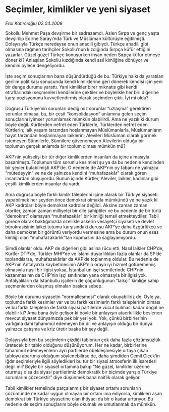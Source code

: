 # Seçimler, kimlikler ve yeni siyaset

*Erol Katırcıoğlu 02.04.2009*

<div class="taraf_structure_2col_1zq">
<div class="margen_n">



 <p>Sokollu Mehmet Paşa devşirme bir sadrazamdı. Aslen Sırptı ve genç yaşta devşirilip Edirne Sarayı’nda Türk ve Müslüman kültürüyle eğitilmişti. Dolayısıyla Türkçe neredeyse onun anadili gibiydi. Türkçe anadili gibi olmasına rağmen tarihçiler Sokollu’nun kızdığında Sırpça küfür ettiğini yazarlar. Güzel güzel Türkçe konuşurken insan neden Sırpça küfür etmeye döner ki? Anlaşılan Sokollu kızdığında kendi asıl kimliğine dönüyor ve kendini öylece dengeliyordu. <br/><br/>İşte seçim sonuçlarının bana düşündürdüğü de bu. Türkiye halkı da yaratılan gerilim politikası sonucunda kendi kimliklerine geri dönerek kendisi için yeni bir denge durumu yarattı. Yani kimlikler birer mıknatıs gibi kendi etraflarındaki seçmenleri kendilerine çektiler ve böylelikle her biri diğerine karşı pozisyonunu kuvvetlendirmiş olarak seçimden çıktı. İyi mi oldu? <br/><br/>Doğrusu Türkiye’nin sorunları dediğimiz sorunlar “uzlaşma” gerektiren sorunlar olmasa, bu, bir çeşit “konsolidasyon” anlamına gelen seçim sonuçlarını iyimser yorumlamak mümkün olabilirdi. Ama ne yazık ki durum böyle değil. Kürtlerden nefret eden Türklerle, Türklerden nefret eden Kürtlerin; laik yaşam tarzından hoşlanmayan Müslümanlarla, Müslümanların hayat tarzından hoşlanmayan laiklerin; Alevileri Müslüman olarak görmek istemeyen Sünnilerle, Sünnilere güvenemeyen Alevilerin olduğu bir toplumun gerçek anlamda bir toplum olması mümkün mü? <br/><br/>AKP’nin yükselişi bir tür diğer kimliklerden insanları da içine almasıyla başarılmıştı. Toplumun tüm sorunlu kesimleri şu ya da bu nedenle kendinden bir şeyler bulabilmişti AKP’de. O nedenle de AKP’nin oy tabanı ne yalnızca “mütedeyyin” ve ne de yalnızca kendini “muhafazakâr” olarak gören insanlardan oluşuyordu. Bunun içinde Kürtler, Aleviler, laikler, kadınlar gibi çeşitli kimliklerden insanlar da vardı. <br/><br/>Ama doğrusu böyle farklı kimlik taleplerini içine alarak bir Türkiye siyaseti yapabilmek her şeyden önce demokrat olmakla mümkündü ve ne yazık ki AKP kadroları böyle demokrat kadrolar değildi. Aksine zaman zaman otoriter, zaman zaman milliyetçi bir dile sahiptiler ve bu nedenle de bir türlü “demokrat” olamayan “muhafazakâr” bir kimliği temsil etmekteydiler. Tabii görece olarak baktığımızda özellikle askerin vesayetçi siyaseti ve devlet bürokrasisinin laikçi tutumu karşısındaki duruşu AKP’ye daha özgürlükçü ve daha demokrat bir görüntü veriyordu vermesine ama bu durum onun esas kimliği olan “muhafazakârlık”tan kopmasını da sağlayamıyordu. <br/><br/>Şimdi olanlar oldu. AKP de diğerleri gibi aslına rücu etti. Nasıl laikler CHP’de, Kürtler DTP’de, Türkler MHP’de ve İslami duyarlılıkları fazla olanlar da SP’de toplandılarsa, muhafazakârlar da AKP’de toplanmış oldular. Bu nedenle de AKP’nin Antalya’da kaybetmesinin AKP’nin oraya iyi hizmet götürememiş olmasıyla nasıl bir ilgisi yoksa, İstanbul’un işçi semtlerinde CHP’nin kazanmasının da CHP’nin işçi sınıfından yana olmasıyla bir ilgisi yok. Antalyalıların da İstanbullu işçilerin de çoğunluğunun “laikçi” kimliğe sahip seçmenlerden oluşmuş olmaları başlıca sebep. <br/><br/>Böyle bir durumu siyasetin “normalleşmesi” olarak okuyabiliriz de. Öyle ya, toplumda farklı kesimler var ve bu farklı kesimlerin farklı taleplerinin olması ve bu farklı taleplerin de farklı siyasi partilerde vücut bulması kadar doğal ne olabilir ki? Ama bana öyle geliyor ki böyle bir anlayışın ataerkillikle beslenen mevcut siyaset dünyamızda pek bir yeri yok. Yok, çünkü birbirlerinin varlığına dahi tahammül edemeyen bir dil ve anlayışın olduğu bir dünya yalnızca çatışma ve kriz üretir başka bir şey değil. <br/><br/>Dolayısıyla ben bu seçimlerin çizdiği tablonun çok daha fazla çözümsüzlük üretecek bir tablo olduğunu düşünüyorum. Her ne kadar, birbirlerine tahammül edemeyenlerin ayrı partilerde öbekleşmesiyle ortaya çıkan tabloyu abartmış olduğum söylenebilirse de, daha şimdiden Cemil Çiçek’in Iğdır seçimleriyle ilgili söyledikleri bu tür bir siyasi atmosferin ilk işaretleri değil mi? Böyle bir siyaset ortamına bakıp “Ne güzel, kimlikler üzerine oturmuş olsa da siyasi partilerimiz demokratik bir biçimde yarışıp Türkiye sorunlarını çözecektir” diye düşünmek bana naiflik olarak geliyor. <br/><br/>Tabii kimlikler temelinde parçalanmış bir siyaset ortamı sorunların çözümünde ne kadar uygun olmayan bir ortam ima ediyorsa, kimlikleri aşan demokrat bir Türkiye siyasetine olan ihtiyacı da bir o kadar arttırıyor. Bu nedenle de seçim sonuçlarını böyle okumak ve umutlanmak da mümkün.</p>

<br/>


<div id="taraf_not">
</div>

</div>


</div>
